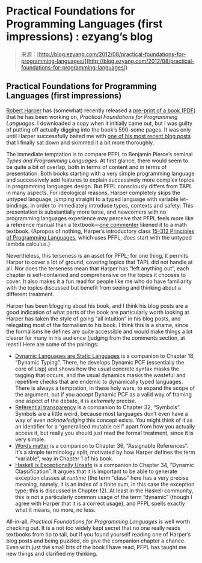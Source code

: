 <!--yml
category: 未分类
date: 2024-07-01 18:17:29
-->

# Practical Foundations for Programming Languages (first impressions) : ezyang’s blog

> 来源：[http://blog.ezyang.com/2012/08/practical-foundations-for-programming-languages/](http://blog.ezyang.com/2012/08/practical-foundations-for-programming-languages/)

## Practical Foundations for Programming Languages (first impressions)

[Robert Harper](http://www.cs.cmu.edu/~rwh/) has (somewhat) recently released a [pre-print of a book (PDF)](http://www.cs.cmu.edu/~rwh/plbook/book.pdf) that he has been working on, *Practical Foundations for Programming Languages*. I downloaded a copy when it initially came out, but I was guilty of putting off actually digging into the book’s 590-some pages. It was only until Harper successfully baited me with [one of his most recent blog posts](http://existentialtype.wordpress.com/2012/08/14/haskell-is-exceptionally-unsafe/) that I finally sat down and skimmed it a bit more thoroughly.

The immediate temptation is to compare PFPL to Benjamin Pierce’s seminal *Types and Programming Languages.* At first glance, there would seem to be quite a bit of overlap, both in terms of content and in terms of presentation. Both books starting with a very simple programming language and successively add features to explain successively more complex topics in programming languages design. But PFPL consciously differs from TAPL in many aspects. For ideological reasons, Harper completely skips the untyped language, jumping straight to a typed language with variable let-bindings, in order to immediately introduce types, contexts and safety. This presentation is substantially more terse, and newcomers with no programming languages experience may perceive that PFPL feels more like a reference manual than a textbook—[one commenter](http://existentialtype.wordpress.com/2012/08/06/there-and-back-again/#comment-949) likened it to a math textbook. (Apropos of nothing, Harper’s introductory class [15-312 Principles of Programming Languages](http://www.cs.cmu.edu/~rwh/courses/ppl/schedule.html), which uses PFPL, *does* start with the untyped lambda calculus.)

Nevertheless, this terseness is an asset for PFPL; for one thing, it permits Harper to cover a lot of ground, covering topics that TAPL did not handle at all. Nor does the terseness mean that Harper has “left anything out”, each chapter is self-contained and comprehensive on the topics it chooses to cover. It also makes it a fun read for people like me who do have familiarity with the topics discussed but benefit from seeing and thinking about a different treatment.

Harper has been blogging about his book, and I think his blog posts are a good indication of what parts of the book are particularly worth looking at. Harper has taken the style of going “all intuition” in his blog posts, and relegating most of the formalism to his book. I think this is a shame, since the formalisms he defines are quite accessible and would make things a lot clearer for many in his audience (judging from the comments section, at least!) Here are some of the pairings:

*   [Dynamic Languages are Static Languages](http://existentialtype.wordpress.com/2011/03/19/dynamic-languages-are-static-languages/) is a companion to Chapter 18, “Dynamic Typing”. There, he develops Dynamic PCF (essentially the core of Lisp) and shows how the usual concrete syntax masks the tagging that occurs, and the usual dynamics masks the wasteful and repetitive checks that are endemic to dynamically typed languages. There is always a temptation, in these holy wars, to expand the scope of the argument, but if you accept Dynamic PCF as a valid way of framing one aspect of the debate, it is *extremely* precise.
*   [Referential transparency](http://existentialtype.wordpress.com/2012/02/09/referential-transparency/) is a companion to Chapter 32, “Symbols”. Symbols are a little weird, because most languages don’t even have a way of even *acknowledging* this concept exists. You might think of it as an identifier for a “generalized mutable cell” apart from how you actually access it, but really you should just read the formal treatment, since it is very simple.
*   [Words matter](http://existentialtype.wordpress.com/2012/02/01/words-matter/) is a companion to Chapter 36, “Assignable References”. It’s a simple terminology split, motivated by how Harper defines the term “variable”, way in Chapter 1 of his book.
*   [Haskell is Exceptionally Unsafe](http://existentialtype.wordpress.com/2012/08/14/haskell-is-exceptionally-unsafe/) is a companion to Chapter 34, “Dynamic Classification”. It argues that it is important to be able to generate exception classes at *runtime* (the term “class” here has a very precise meaning, namely, it is an index of a finite sum, in this case the exception type; this is discussed in Chapter 12). At least in the Haskell community, this is not a particularly common usage of the term “dynamic” (though I agree with Harper that it is a correct usage), and PFPL spells exactly what it means, no more, no less.

All-in-all, *Practical Foundations for Programming Languages* is well worth checking out. It is a not too widely kept secret that no one really reads textbooks from tip to tail, but if you found yourself reading one of Harper’s blog posts and being puzzled, do give the companion chapter a chance. Even with just the small bits of the book I have read, PFPL has taught me new things and clarified my thinking.